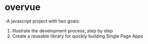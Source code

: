 # overvue
-A javascript project with two goals:
1. Illustrate the development process, step by step
2. Create a reusable library for quickly building Single Page Apps
